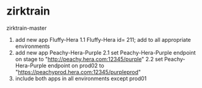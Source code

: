 # zirktrain
zirktrain-master
1. add new app Fluffy-Hera
1.1 Fluffy-Hera id= 211; add to all appropriate environments
2. add new app Peachy-Hera-Purple
2.1 set Peachy-Hera-Purple endpoint on stage to "http://peachy.hera.com:12345/purple"
2.2 set Peachy-Hera-Purple endpoint on prod02 to "https://peachyprod.hera.com:12345/purpleprod"
3. include both apps in all environments except prod01
